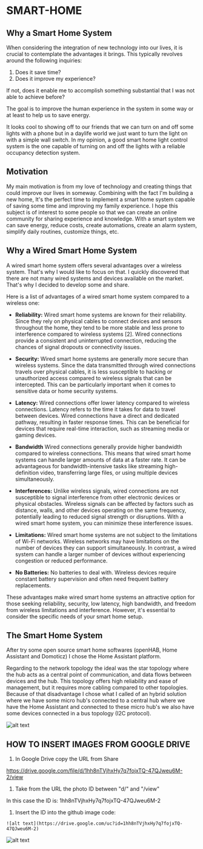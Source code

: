 # SMART-HOME


## Why a Smart Home System

When considering the integration of new technology into our lives, it is crucial to contemplate the advantages it brings. This typically revolves around the following inquiries:

1. Does it save time?
2. Does it improve my experience?

If not, does it enable me to accomplish something substantial that I was not able to achieve before?

The goal is to improve the human experience in the system in some way or at least to help us to save energy.

It looks cool to showing off to our friends that we can turn on and off some lights with a phone but in a daylife world we just want to turn the light on with a simple wall switch. In my opinion, a good smart home light control system is the one capable of turning on and off the lights with a reliable occupancy detection system.


## Motivation

My main motivation is from my love of technology and creating things that could improve our lives in someway. Combining with the fact I'm building a new home, It's the perfect time to implement a smart home system capable of saving some time and improving my family experience. I hope this subject is of interest to some people so that we can create an online community for sharing experience and knowledge. With a smart system we can save energy, reduce costs, create automations, create an alarm system, simplify daily routines, customize things, etc.


## Why a Wired Smart Home System

A wired smart home system offers several advantages over a wireless system. That's why I would like to focus on that. I quickly discovered that there are not many wired systems and devices available on the market. That's why I decided to develop some and share.

Here is a list of advantages of a wired smart home system compared to a wireless one:

* **Reliability:** Wired smart home systems are known for their reliability. Since they rely on physical cables to connect devices and sensors throughout the home, they tend to be more stable and less prone to interference compared to wireless systems [2]. Wired connections provide a consistent and uninterrupted connection, reducing the chances of signal dropouts or connectivity issues.

* **Security:** Wired smart home systems are generally more secure than wireless systems. Since the data transmitted through wired connections travels over physical cables, it is less susceptible to hacking or unauthorized access compared to wireless signals that can be intercepted. This can be particularly important when it comes to sensitive data or home security systems.

* **Latency:** Wired connections offer lower latency compared to wireless connections. Latency refers to the time it takes for data to travel between devices. Wired connections have a direct and dedicated pathway, resulting in faster response times. This can be beneficial for devices that require real-time interaction, such as streaming media or gaming devices.

* **Bandwidth** Wired connections generally provide higher bandwidth compared to wireless connections. This means that wired smart home systems can handle larger amounts of data at a faster rate. It can be advantageous for bandwidth-intensive tasks like streaming high-definition video, transferring large files, or using multiple devices simultaneously.

* **Interferences:** Unlike wireless signals, wired connections are not susceptible to signal interference from other electronic devices or physical obstacles. Wireless signals can be affected by factors such as distance, walls, and other devices operating on the same frequency, potentially leading to reduced signal strength or disruptions. With a wired smart home system, you can minimize these interference issues.

* **Limitations:** Wired smart home systems are not subject to the limitations of Wi-Fi networks. Wireless networks may have limitations on the number of devices they can support simultaneously. In contrast, a wired system can handle a larger number of devices without experiencing congestion or reduced performance.

* **No Batteries:** No batteries to deal with. Wireless devices require constant battery supervision and often need frequent battery replacements.

These advantages make wired smart home systems an attractive option for those seeking reliability, security, low latency, high bandwidth, and freedom from wireless limitations and interference. However, it's essential to consider the specific needs of your smart home setup.


## The Smart Home System

After try some open source smart home softwares (openHAB, Home Assistant and Domoticz) I chose the Home Assistant platform.

Regarding to the network topology the ideal was the star topology where the hub acts as a central point of communication, and data flows between devices and the hub. This topology offers high reliability and ease of management, but it requires more cabling compared to other topologies. Because of that disadvantage I chose what I called of an hybrid solution where we have some micro hub's connected to a central hub where we have the Home Assistant and connected to these micro hub's we also have some devices connected in a bus topology (I2C protocol).


![alt text](https://drive.google.com/uc?id=1DeBX2HS4ZQM6OJaZdMSIzAMpnMHtWVtp)







## HOW TO INSERT IMAGES FROM GOOGLE DRIVE

1.  In Google Drive copy the URL from Share

https://drive.google.com/file/d/1hh8nTVjhxHy7q7fojxTQ-47QJweu6M-2/view

1.  Take from the URL the photo ID between "d/" and "/view"

In this case the ID is: 1hh8nTVjhxHy7q7fojxTQ-47QJweu6M-2

1.  Insert the ID into the github image code:

```
![alt text](https://drive.google.com/uc?id=1hh8nTVjhxHy7q7fojxTQ-47QJweu6M-2)
```

![alt text](https://drive.google.com/uc?id=1hh8nTVjhxHy7q7fojxTQ-47QJweu6M-2)






